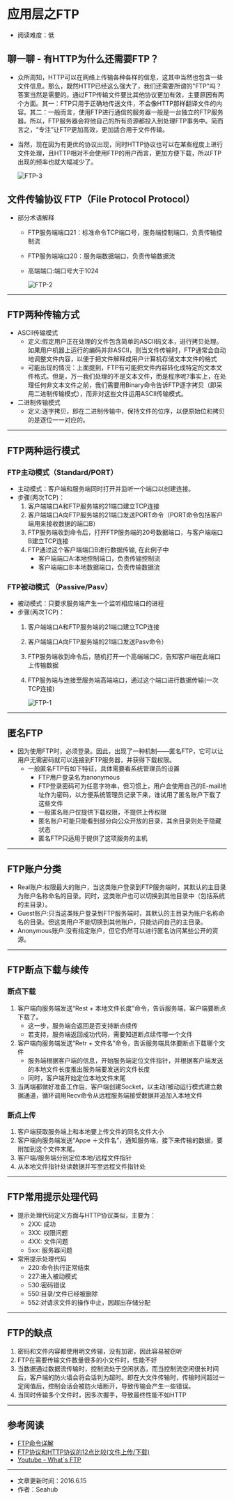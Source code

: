 # 应用层之FTP
* 阅读难度：低

## 聊一聊 - 有HTTP为什么还需要FTP？
* 众所周知，HTTP可以在网络上传输各种各样的信息，这其中当然也包含一些文件信息。那么，既然HTTP已经这么强大了，我们还需要所谓的"FTP"吗？答案当然是需要的。通过FTP传输文件要比其他协议更加有效，主要原因有两个方面。其一：FTP只用于正确地传送文件，不会像HTTP那样翻译文件的内容。其二：一般而言，使用FTP进行通信的服务器一般是一台独立的FTP服务器。所以，FTP服务器会将他自己的所有资源都投入到处理FTP事务中。简而言之，“专注”让FTP更加高效，更加适合用于文件传输。
* 当然，现在因为有更优的协议出现，同时HTTP协议也可以在某些程度上进行文件处理，且HTTP相对不会使用FTP的用户而言，更加方便下载，所以FTP出现的频率也就大幅减少了。
	
	![FTP-3](https://github.com/SeaHub/BlogOfComputerNetwork/blob/master/res/FTP3.jpg?raw=true)


## 文件传输协议 FTP（File Protocol Protocol）
* 部分术语解释
	* FTP服务端端口21：标准命令TCP端口号，服务端控制端口，负责传输控制流
	* FTP服务端端口20：服务端数据端口，负责传输数据流
	* 高端端口:端口号大于1024
	
		![FTP-2](https://github.com/SeaHub/BlogOfComputerNetwork/blob/master/res/FTP2.png?raw=true)
	
---
## FTP两种传输方式
* ASCII传输模式
	* 定义:假定用户正在处理的文件包含简单的ASCII码文本，进行拷贝处理。如果用户机器上运行的编码并非ASCII，则当文件传输时，FTP通常会自动地调整文件内容，以便于把文件解释成用户计算机存储文本文件的格式
	* 可能出现的情况：上面提到，FTP有可能把文件内容转化成特定的文本文件格式。但是，万一我们处理的不是文本文件，而是程序呢?事实上，在处理任何非文本文件之前，我们需要用Binary命令告诉FTP逐字拷贝（即采用二进制传输模式），而非对这些文件运用ASCII传输模式。 
* 二进制传输模式
	* 定义:逐字拷贝，即在二进制传输中，保持文件的位序，以便原始位和拷贝的是逐位一一对应的。 

---
## FTP两种运行模式
### FTP主动模式（Standard/PORT）
* 主动模式：客户端和服务端同时打开并监听一个端口以创建连接。
* 步骤(两次TCP)：
	1. 客户端端口A和FTP服务端的21端口建立TCP连接
	2. 客户端端口A向FTP服务端的21端口发送PORT命令（PORT命令包括客户端用来接收数据的端口B）
	3. FTP服务端收到命令后，打开FTP服务端的20号数据端口，与客户端端口B建立TCP连接
	4. FTP通过这个客户端端口B进行数据传输, 在此例子中
		* 客户端端口A:本地控制端口，负责传输控制流
		* 客户端端口B:本地数据端口，负责传输数据流

### FTP被动模式	 （Passive/Pasv）
* 被动模式：只要求服务端产生一个监听相应端口的进程
* 步骤(两次TCP)：
	1. 客户端端口A和FTP服务端的21端口建立TCP连接
	2. 客户端端口A向FTP服务端的21端口发送Pasv命令）
	3. FTP服务端收到命令后，随机打开一个高端端口C，告知客户端在此端口上传输数据
	4. FTP服务端与连接至服务端高端端口，通过这个端口进行数据传输(一次TCP连接)

		![FTP-1](https://github.com/SeaHub/BlogOfComputerNetwork/blob/master/res/FTP1.gif?raw=true)
--- 
## 匿名FTP
* 因为使用FTP时，必须登录。因此，出现了一种机制——匿名FTP，它可以让用户无需密码就可以连接到FTP服务器，并获得下载权限。
	* 一般匿名FTP有如下特征，具体需要看系统管理员的设置
		* FTP用户登录名为anonymous
		* FTP登录密码可为任意字符串，但习惯上，用户会使用自己的E-mail地址作为密码，以方便系统管理员记录下来，谁试用了匿名账户下载了这些文件
		* 一般匿名账户仅提供下载权限，不提供上传权限
		* 匿名账户可能只能看到部分向公众开放的目录，其余目录则处于隐藏状态
		* 匿名FTP只适用于提供了这项服务的主机
		
---
## FTP账户分类
* Real账户:权限最大的账户，当这类账户登录到FTP服务端时，其默认的主目录为账户名称命名的目录。同时，这类账户也可以切换到其他目录中（包括系统的主目录）。
* Guest账户:只当这类账户登录到FTP服务端时，其默认的主目录为账户名称命名的目录。但这类用户不能切换到其他账户，只能访问自己的主目录。
* Anonymous账户:没有指定账户，但它仍然可以进行匿名访问某些公开的资源。

---
## FTP断点下载与续传
### 断点下载
1. 客户端向服务端发送“Rest + 本地文件长度”命令，告诉服务端，客户端要断点下载了。
	* 这一步，服务端会返回是否支持断点续传
	* 若支持，服务端返回成功代码，需要知道断点续传哪一个文件
2. 客户端向服务端发送“Retr + 文件名”命令，告诉服务端具体要断点下载哪个文件
	* 服务端根据客户端的信息，开始服务端定位文件指针，并根据客户端发送的本地文件长度推出服务端要发送的文件长度
	* 同时，客户端开始定位本地文件末尾
3. 当两端都做好准备工作后，客户端创建Socket，以主动/被动运行模式建立数据通道，循环调用Recv命令从远程服务端接受数据并追加入本地文件
 
### 断点上传
1. 客户端获取服务端上和本地要上传文件的同名文件大小
2. 客户端向服务端发送“Appe ＋文件名”，通知服务端，接下来传输的数据，要附加到这个文件末尾。
3. 客户端/服务端分别定位本地/远程文件指针
4. 从本地文件指针处读数据并写至远程文件指针处

---
## FTP常用提示处理代码
* 提示处理代码定义方面与HTTP协议类似，主要为：
	* 2XX: 成功
	* 3XX: 权限问题
	* 4XX: 文件问题
	* 5xx: 服务器问题
* 常用提示处理代码
	* 220:命令执行正常结束
	* 227:进入被动模式
	* 530:密码错误
	* 550:目录/文件已经被删除 
	* 552:对请求文件的操作中止，因超出存储分配
	
---
## FTP的缺点
1. 密码和文件内容都使用明文传输，没有加密，因此容易被窃听
2. FTP在需要传输文件数量很多的小文件时，性能不好
3. 当数据通过数据流传输时，控制流处于空闲状态，而当控制流空闲很长时间后，客户端的防火墙会将会话判为超时。即在大文件传输时，传输时间超过一定阈值后，控制会话会被防火墙断开，导致传输会产生一些错误。
4. 当同时传输多个文件时，因多次握手，导致最终性能不如HTTP

---
## 参考阅读
* [FTP命令详解](http://cs.ecust.edu.cn/snwei/studypc/oftencommand/ftp.htm)
* [FTP协议和HTTP协议的12点比较(文件上传/下载)](https://www.oschina.net/news/28162/http-vs-ftp)
* [Youtube - What`s FTP](https://www.youtube.com/watch?v=8IC8-WIkE2c)

---
* 文章更新时间：2016.6.15
* 作者：Seahub
